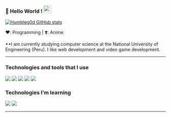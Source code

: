 ### 👋 Hello World ! <img src="https://github.com/TheDudeThatCode/TheDudeThatCode/blob/master/Assets/Earth.gif" width="24px">


[![Humbleg0d GitHub stats](https://github-readme-stats.vercel.app/api?username=HumbleG0d)](https://github.com/anuraghazra/github-readme-stats)

❤️: Programming | ❣️: Anime

**I am currently studying computer science at the National University of Engineering (Peru).
I like web development and video game development.

---
### Technologies and tools that I use
<a src="https://www.w3schools.com/css/"><img src="https://img.icons8.com/color/48/000000/css3.png"/></a>
<a src="https://www.w3schools.com/html/"><img src="https://img.icons8.com/color/48/000000/html-5.png"/></a>
<a src="https://www.javascript.com/"><img src="https://img.icons8.com/color/48/000000/javascript.png"/></a>
<a src="https://github.com/"><img src="https://img.icons8.com/color/48/000000/github--v1.png"/></a>
<a src="https://visualstudio.microsoft.com/"><img src="https://img.icons8.com/color/48/000000/visual-studio.png"/></a>

### Technologies I'm learning
<a src="https://reactjs.org/"><img src="https://img.icons8.com/color/48/000000/react-native.png"/></a>
<a src="https://nodejs.org/"><img src="https://img.icons8.com/color/48/000000/nodejs.png"/></a>

---
